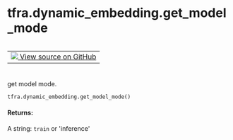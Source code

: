 <div itemscope itemtype="http://developers.google.com/ReferenceObject">
<meta itemprop="name" content="tfra.dynamic_embedding.get_model_mode" />
<meta itemprop="path" content="Stable" />
</div>

# tfra.dynamic_embedding.get_model_mode

<!-- Insert buttons and diff -->

<table class="tfo-notebook-buttons tfo-api" align="left">

<td>
  <a target="_blank" href="https://github.com/tensorflow/recommenders-addons/tree/master/tensorflow_recommenders_addons/dynamic_embedding/python/ops/dynamic_embedding_ops.py">
    <img src="https://www.tensorflow.org/images/GitHub-Mark-32px.png" />
    View source on GitHub
  </a>
</td></table>
<br/>
<br/>
<br/>
<br/>



get model mode.

``` python
tfra.dynamic_embedding.get_model_mode()
```



<!-- Placeholder for "Used in" -->


#### Returns:

A string: `train` or 'inference'

